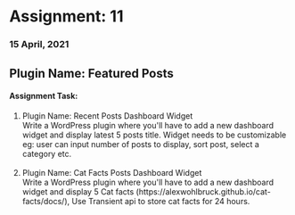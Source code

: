 # Assignment: 11
### 15 April, 2021

## Plugin Name: Featured Posts
#### Assignment Task:
<ol>
<li>Plugin Name: Recent Posts Dashboard Widget<br>
Write a WordPress plugin where you'll have to add a new dashboard widget and display latest 5 posts title. Widget needs to be customizable eg: user can input number of posts to display, sort post, select a category etc.<br><br></li>

<li>Plugin Name: Cat Facts Posts Dashboard Widget<br>
Write a WordPress plugin where you'll have to add a new dashboard widget and display 5 Cat facts (https://alexwohlbruck.github.io/cat-facts/docs/), Use Transient api to store cat facts for 24 hours.<br><br></li>
</ol>
<br>
